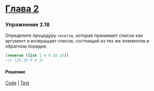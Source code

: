 # [Глава 2](../index.md#Глава-2-Построение-абстракций-с-помощью-данных)

### Упражнение 2.18
Определите процедуру `reverse`, которая принимает список как аргумент и возвращает список, состоящий из тех же элементов в обратном порядке:

```clojure
(reverse (list 1 4 9 16 25))
;=> (25 16 9 4 1)
```

#### Решение
[Code](../../src/sicp/chapter02/2_18.clj) | [Test](../../test/sicp/chapter02/2_18_test.clj)
